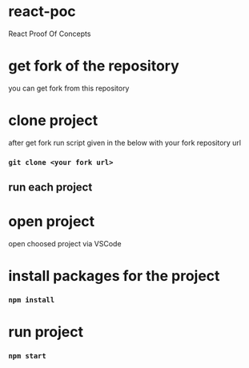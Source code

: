 # react-poc
React Proof Of Concepts
# get fork of the repository

you can get fork from this repository
# clone project

after get fork run script given in the below with your fork repository url

### `git clone <your fork url>`

## run each project

# open project

open choosed project via VSCode

# install packages for the project

### `npm install`

# run project

### `npm start`
